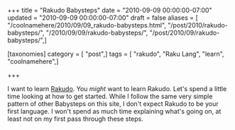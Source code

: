 +++
title = "Rakudo Babysteps"
date = "2010-09-09 00:00:00-07:00"
updated = "2010-09-09 00:00:00-07:00"
draft = false
aliases = [ "/coolnamehere/2010/09/09_rakudo-babysteps.html", "/post/2010/rakudo-babysteps/", "/2010/09/09/rakudo-babysteps/", "/post/2010/09/rakudo-babysteps/",]

[taxonomies]
category = [ "post",]
tags = [ "rakudo", "Raku Lang", "learn", "coolnamehere",]

+++

<!--more-->
[Rakudo]: /tags/rakudo/

I want to learn [Rakudo][]. You *might* want to learn Rakudo.
Let's spend a little time looking at how to get started. While I follow the same very simple pattern of
other Babysteps on this site, I don't expect Rakudo to be your first language. I won't spend as much time
explaining what's going on, at least not on my first pass through these steps.